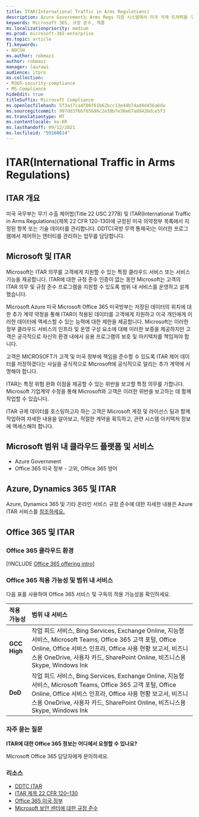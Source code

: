 ```yaml
---
title: ITAR(International Traffic in Arms Regulations)
description: Azure Government는 Arms Regs 지원 시스템에서 미국 국제 트래픽을 구축하는 고객을 지원합니다.
keywords: Microsoft 365, 규정 준수, 제품
ms.localizationpriority: medium
ms.prod: microsoft-365-enterprise
ms.topic: article
f1.keywords:
- NOCSH
ms.author: robmazz
author: robmazz
manager: laurawi
audience: itpro
ms.collection:
- M365-security-compliance
- MS-Compliance
hideEdit: true
titleSuffix: Microsoft Compliance
ms.openlocfilehash: 5f3a17ca4f06f61b62bcc13e44b74ad4d436a6da
ms.sourcegitcommit: 997dd3f66f65686c2e38b7e30e67add426dce5f3
ms.translationtype: MT
ms.contentlocale: ko-KR
ms.lasthandoff: 09/12/2021
ms.locfileid: "59160614"
---
```

# <a name="international-traffic-in-arms-regulations-itar"></a>ITAR(International Traffic in Arms Regulations)

## <a name="itar-overview"></a>ITAR 개요

미국 국무부는 무기 수출 제어법(Title 22 USC 2778) 및 ITAR(International Traffic in Arms Regulations)(제목 22 CFR 120-130)에 규정된 미국 의약정부 목록에서 지정된 항목 또는 기술 데이터를 관리합니다. DDTC(국방 무역 통제국)는 이러한 프로그램에서 제어하는 엔터티를 관리하는 업무를 담당합니다.

## <a name="microsoft-and-itar"></a>Microsoft 및 ITAR

Microsoft는 ITAR 의무를 고객에게 지원할 수 있는 특정 클라우드 서비스 또는 서비스 기능을 제공합니다. ITAR에 대한 규정 준수 인증이 없는 동안 Microsoft는 고객의 ITAR 의무 및 규정 준수 프로그램을 지원할 수 있도록 범위 내 서비스를 운영하고 설계했습니다.  
  
Microsoft Azure 미국 Microsoft Office 365 미국방부는 저장된 데이터의 위치에 대한 추가 계약 약정을 통해 ITAR이 적용된 데이터를 고객에게 지원하고 미국 개인에게 이러한 데이터에 액세스할 수 있는 능력에 대한 제한을 제공합니다. Microsoft는 이러한 정부 클라우드 서비스의 인프라 및 운영 구성 요소에 대해 이러한 보증을 제공하지만 고객은 궁극적으로 자신의 환경 내에서 응용 프로그램의 보호 및 아키텍처를 책임져야 합니다.  
  
고객은 MICROSOFT가 고객 및 미국 정부에 책임을 준수할 수 있도록 ITAR 제어 데이터를 저장하겠다는 사실을 공식적으로 Microsoft에 공식적으로 알리는 추가 계약에 서명해야 합니다.  
  
ITAR는 특정 위험 완화 이점을 제공할 수 있는 위반을 보고할 특정 의무를 가합니다. Microsoft 기업계약 수정을 통해 Microsoft와 고객은 이러한 위반을 보고하는 데 함께 작업할 수 있습니다.  
  
ITAR 규제 데이터를 호스팅하고자 하는 고객은 Microsoft 계정 및 라이선스 팀과 함께 작업하여 자세한 내용을 알아보고, 적절한 계약을 획득하고, 관련 시스템 아키텍처 정보에 액세스해야 합니다.

## <a name="microsoft-in-scope-cloud-platforms--services"></a>Microsoft 범위 내 클라우드 플랫폼 및 서비스

- Azure Government
- Office 365 미국 정부 - 고위, Office 365 방어

## <a name="azure-dynamics-365-and-itar"></a>Azure, Dynamics 365 및 ITAR

Azure, Dynamics 365 및 기타 온라인 서비스 규정 준수에 대한 자세한 내용은 Azure ITAR 서비스를 [참조하세요.](/azure/compliance/offerings/offering-itar)

## <a name="office-365-and-itar"></a>Office 365 및 ITAR

### <a name="office-365-cloud-environments"></a>Office 365 클라우드 환경

[!INCLUDE [Office 365 offering intro](../includes/o365-offering-introduction.md)]

### <a name="office-365-applicability-and-in-scope-services"></a>Office 365 적용 가능성 및 범위 내 서비스

다음 표를 사용하여 Office 365 서비스 및 구독의 적용 가능성을 확인하세요.

| **적용 가능성** | **범위 내 서비스** |
|:------------------|:----------------------|
| **GCC High** | 작업 피드 서비스, Bing Services, Exchange Online, 지능형 서비스, Microsoft Teams, Office 365 고객 포털, Office Online, Office 서비스 인프라, Office 사용 현황 보고서, 비즈니스용 OneDrive, 사용자 카드, SharePoint Online, 비즈니스용 Skype, Windows Ink |
| **DoD** | 작업 피드 서비스, Bing Services, Exchange Online, 지능형 서비스, Microsoft Teams, Office 365 고객 포털, Office Online, Office 서비스 인프라, Office 사용 현황 보고서, 비즈니스용 OneDrive, 사용자 카드, SharePoint Online, 비즈니스용 Skype, Windows Ink |

### <a name="frequently-asked-questions"></a>자주 묻는 질문

**ITAR에 대한 Office 365 정보는 어디에서 요청할 수 있나요?**

Microsoft Office 365 담당자에게 문의하세요.

### <a name="resources"></a>리소스

- [DDTC ITAR](https://www.pmddtc.state.gov/?id=ddtc_kb_article_page&sys_id=24d528fddbfc930044f9ff621f961987)
- [ITAR 제목 22 CFR 120–130](https://aka.ms/itar)
- [Office 365 미국 정부](https://products.office.com/government/office-365-web-services-for-government)
- [Microsoft 보안 센터에 대한 규정 준수](https://www.microsoft.com/trust-center/compliance/compliance-overview)
